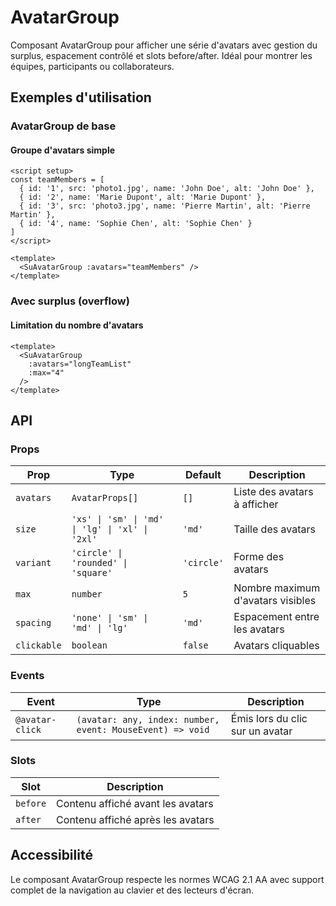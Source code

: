 # AvatarGroup

Composant AvatarGroup pour afficher une série d'avatars avec gestion du surplus, espacement contrôlé et slots before/after. Idéal pour montrer les équipes, participants ou collaborateurs.

## Exemples d'utilisation

### AvatarGroup de base

<div class="component-demo">
  <div class="demo-section">
    <h4>Groupe d'avatars simple</h4>
    <div class="demo-inputs">
      <SuAvatarGroup 
        :avatars="[
          { id: '1', src: 'https://images.pexels.com/photos/1043471/pexels-photo-1043471.jpeg?auto=compress&cs=tinysrgb&w=100', name: 'John Doe', alt: 'John Doe' },
          { id: '2', name: 'Marie Dupont', alt: 'Marie Dupont' },
          { id: '3', src: 'https://images.pexels.com/photos/1239291/pexels-photo-1239291.jpeg?auto=compress&cs=tinysrgb&w=100', name: 'Pierre Martin', alt: 'Pierre Martin' },
          { id: '4', name: 'Sophie Chen', alt: 'Sophie Chen' }
        ]"
      />
    </div>
  </div>
</div>

```vue
<script setup>
const teamMembers = [
  { id: '1', src: 'photo1.jpg', name: 'John Doe', alt: 'John Doe' },
  { id: '2', name: 'Marie Dupont', alt: 'Marie Dupont' },
  { id: '3', src: 'photo3.jpg', name: 'Pierre Martin', alt: 'Pierre Martin' },
  { id: '4', name: 'Sophie Chen', alt: 'Sophie Chen' }
]
</script>

<template>
  <SuAvatarGroup :avatars="teamMembers" />
</template>
```

### Avec surplus (overflow)

<div class="component-demo">
  <div class="demo-section">
    <h4>Limitation du nombre d'avatars</h4>
    <div class="demo-inputs">
      <SuAvatarGroup 
        :avatars="[
          { id: '1', src: 'https://images.pexels.com/photos/1043471/pexels-photo-1043471.jpeg?auto=compress&cs=tinysrgb&w=100', name: 'John Doe', alt: 'John Doe' },
          { id: '2', name: 'Marie Dupont', alt: 'Marie Dupont' },
          { id: '3', src: 'https://images.pexels.com/photos/1239291/pexels-photo-1239291.jpeg?auto=compress&cs=tinysrgb&w=100', name: 'Pierre Martin', alt: 'Pierre Martin' },
          { id: '4', name: 'Sophie Chen', alt: 'Sophie Chen' },
          { id: '5', name: 'Alex Johnson', alt: 'Alex Johnson' },
          { id: '6', name: 'Emma Wilson', alt: 'Emma Wilson' },
          { id: '7', name: 'Lucas Brown', alt: 'Lucas Brown' }
        ]"
        :max="4"
      />
    </div>
  </div>
</div>

```vue
<template>
  <SuAvatarGroup 
    :avatars="longTeamList"
    :max="4"
  />
</template>
```

## API

### Props

| Prop | Type | Default | Description |
|------|------|---------|-------------|
| `avatars` | `AvatarProps[]` | `[]` | Liste des avatars à afficher |
| `size` | `'xs' \| 'sm' \| 'md' \| 'lg' \| 'xl' \| '2xl'` | `'md'` | Taille des avatars |
| `variant` | `'circle' \| 'rounded' \| 'square'` | `'circle'` | Forme des avatars |
| `max` | `number` | `5` | Nombre maximum d'avatars visibles |
| `spacing` | `'none' \| 'sm' \| 'md' \| 'lg'` | `'md'` | Espacement entre les avatars |
| `clickable` | `boolean` | `false` | Avatars cliquables |

### Events

| Event | Type | Description |
|-------|------|-------------|
| `@avatar-click` | `(avatar: any, index: number, event: MouseEvent) => void` | Émis lors du clic sur un avatar |

### Slots

| Slot | Description |
|------|-------------|
| `before` | Contenu affiché avant les avatars |
| `after` | Contenu affiché après les avatars |

## Accessibilité

Le composant AvatarGroup respecte les normes WCAG 2.1 AA avec support complet de la navigation au clavier et des lecteurs d'écran.